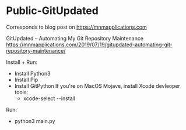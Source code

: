 # Public-GitUpdated
Corresponds to blog post on https://mnmapplications.com

GitUpdated – Automating My Git Repository Maintenance
https://mnmapplications.com/2019/07/19/gitupdated-automating-git-repository-maintenance/


Install + Run: 

- Install Python3
- Install Pip
- Install GitPython
    If you're on MacOS Mojave, install Xcode devleoper tools:
    - xcode-select --install

Run:
- python3 main.py